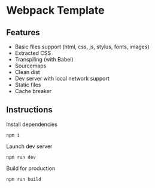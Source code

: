# Webpack Template

## Features
- Basic files support (html, css, js, stylus, fonts, images)
- Extracted CSS
- Transpiling (with Babel)
- Sourcemaps
- Clean dist
- Dev server with local network support
- Static files
- Cache breaker

## Instructions

Install dependencies

```
npm i
```

Launch dev server

```
npm run dev
```

Build for production

```
npm run build
```